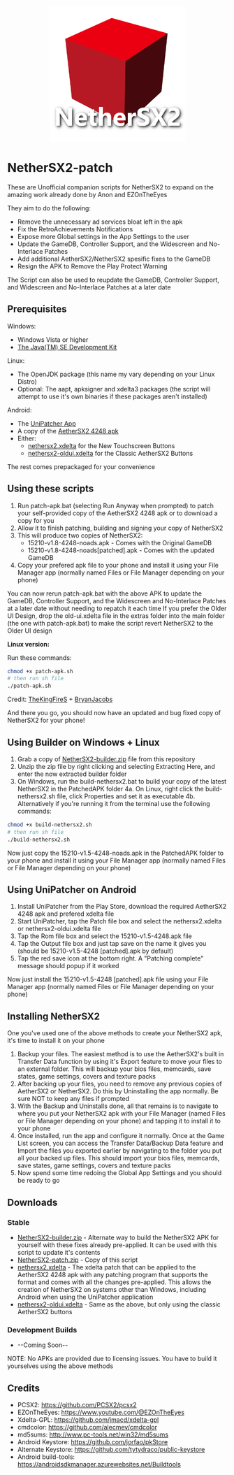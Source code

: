 <p align="center">
  <img width="312" height="312" src="/.github/assets/logo_light.png">
</p>

# NetherSX2-patch
These are Unofficial companion scripts for NetherSX2 to expand on the amazing work already done by Anon and EZOnTheEyes

They aim to do the following:
* Remove the unnecessary ad services bloat left in the apk
* Fix the RetroAchievements Notifications
* Expose more Global settings in the App Settings to the user
* Update the GameDB, Controller Support, and the Widescreen and No-Interlace Patches
* Add additional AetherSX2/NetherSX2 spesific fixes to the GameDB
* Resign the APK to Remove the Play Protect Warning

The Script can also be used to reupdate the GameDB, Controller Support, and Widescreen and No-Interlace Patches at a later date

## Prerequisites
Windows:
* Windows Vista or higher
* [The Java(TM) SE Development Kit](https://www.oracle.com/java/technologies/downloads/#jdk21-windows)

Linux:
* The OpenJDK package (this name my vary depending on your Linux Distro)
* Optional: The aapt, apksigner and xdelta3 packages (the script will attempt to use it's own binaries if these packages aren't installed)

Android:
* The [UniPatcher App](https://play.google.com/store/apps/details?id=org.emunix.unipatcher&hl=en_US&gl=US)
* A copy of the [AetherSX2 4248 apk](https://github.com/Trixarian/NetherSX2-patch/releases/download/0.0/15210-v1.5-4248.apk)
* Either:
  - [nethersx2.xdelta](https://github.com/Trixarian/NetherSX2-patch/releases/download/1.8/nethersx2.xdelta) for the New Touchscreen Buttons
  - [nethersx2-oldui.xdelta](https://github.com/Trixarian/NetherSX2-patch/releases/download/1.8/nethersx2-oldui.xdelta) for the Classic AetherSX2 Buttons

The rest comes prepackaged for your convenience

## Using these scripts
1. Run patch-apk.bat (selecting Run Anyway when prompted) to patch your self-provided copy of the AetherSX2 4248 apk or to download a copy for you
2. Allow it to finish patching, building and signing your copy of NetherSX2
3. This will produce two copies of NetherSX2: 
   - 15210-v1.8-4248-noads.apk - Comes with the Original GameDB
   - 15210-v1.8-4248-noads[patched].apk - Comes with the updated GameDB
4. Copy your prefered apk file to your phone and install it using your File Manager app (normally named Files or File Manager depending on your phone)

You can now rerun patch-apk.bat with the above APK to update the GameDB, Controller Support, and the Widescreen and No-Interlace Patches at a later date without needing to repatch it each time
If you prefer the Older UI Design, drop the old-ui.xdelta file in the extras folder into the main folder (the one with patch-apk.bat) to make the script revert NetherSX2 to the Older UI design

**Linux version:**

Run these commands:
```bash
chmod +x patch-apk.sh
# then run sh file
./patch-apk.sh
```
Credit: [TheKingFireS](https://github.com/TheKingFireS) + [BryanJacobs](https://github.com/BryanJacobs)

And there you go, you should now have an updated and bug fixed copy of NetherSX2 for your phone!

## Using Builder on Windows + Linux
1. Grab a copy of [NetherSX2-builder.zip](https://github.com/Trixarian/NetherSX2-patch/releases/download/1.8/NetherSX2-builder.zip) file from this repository
2. Unzip the zip file by right clicking and selecting Extracting Here, and enter the now extracted builder folder
3. On Windows, run the build-nethersx2.bat to build your copy of the latest NetherSX2 in the PatchedAPK folder
4a. On Linux, right click the build-nethersx2.sh file, click Properties and set it as executable
4b. Alternatively if you're running it from the terminal use the following commands:
```bash
chmod +x build-nethersx2.sh
# then run sh file
./build-nethersx2.sh
```
Now just copy the 15210-v1.5-4248-noads.apk in the PatchedAPK folder to your phone and install it using your File Manager app (normally named Files or File Manager depending on your phone)

## Using UniPatcher on Android
1. Install UniPatcher from the Play Store, download the required AetherSX2 4248 apk and prefered xdelta file
2. Start UniPatcher, tap the Patch file box and select the nethersx2.xdelta or nethersx2-oldui.xdelta file
3. Tap the Rom file box and select the 15210-v1.5-4248.apk file
4. Tap the Output file box and just tap save on the name it gives you (should be 15210-v1.5-4248 [patched].apk by default)
5. Tap the red save icon at the bottom right. A "Patching complete" message should popup if it worked

Now just install the 15210-v1.5-4248 [patched].apk file using your File Manager app (normally named Files or File Manager depending on your phone)

## Installing NetherSX2
One you've used one of the above methods to create your NetherSX2 apk, it's time to install it on your phone

1. Backup your files. The easiest method is to use the AetherSX2's built in Transfer Data function by using it's Export feature to move your files to an external folder. This will backup your bios files, memcards, save states, game settings, covers and texture packs
2. After backing up your files, you need to remove any previous copies of AetherSX2 or NetherSX2. Do this by Uninstalling the app normally. Be sure NOT to keep any files if prompted
3. With the Backup and Uninstalls done, all that remains is to navigate to where you put your NetherSX2 apk with your File Manager (named Files or File Manager depending on your phone) and tapping it to install it to your phone
4. Once installed, run the app and configure it normally. Once at the Game List screen, you can access the Transfer Data/Backup Data feature and Import the files you exported earlier by navigating to the folder you put all your backed up files. This should import your bios files, memcards, save states, game settings, covers and texture packs
5. Now spend some time redoing the Global App Settings and you should be ready to go

## Downloads
### Stable
* [NetherSX2-builder.zip](https://github.com/Trixarian/NetherSX2-patch/releases/download/1.8/NetherSX2-builder.zip) - Alternate way to build the NetherSX2 APK for yourself with these fixes already pre-applied. It can be used with this script to update it's contents
* [NetherSX2-patch.zip](https://github.com/Trixarian/NetherSX2-patch/releases/download/1.8/NetherSX2-patch.zip) - Copy of this script
* [nethersx2.xdelta](https://github.com/Trixarian/NetherSX2-patch/releases/download/1.8/nethersx2.xdelta) - The xdelta patch that can be applied to the AetherSX2 4248 apk with any patching program that supports the format and comes with all the changes pre-applied. This allows the creation of NetherSX2 on systems other than Windows, including Android when using the UniPatcher application
* [nethersx2-oldui.xdelta](https://github.com/Trixarian/NetherSX2-patch/releases/download/1.8/nethersx2-oldui.xdelta) - Same as the above, but only using the classic AetherSX2 buttons
### Development Builds
* --Coming Soon--


NOTE: No APKs are provided due to licensing issues. You have to build it yourselves using the above methods

## Credits
* PCSX2: <https://github.com/PCSX2/pcsx2> 
* EZOnTheEyes: <https://www.youtube.com/@EZOnTheEyes>
* Xdelta-GPL: <https://github.com/jmacd/xdelta-gpl>
* cmdcolor: <https://github.com/alecmev/cmdcolor>
* md5sums: <http://www.pc-tools.net/win32/md5sums>
* Android Keystore: <https://github.com/jorfao/pkStore>
* Alternate Keystore: <https://github.com/tytydraco/public-keystore>
* Android build-tools: <https://androidsdkmanager.azurewebsites.net/Buildtools>
